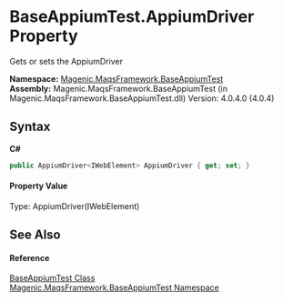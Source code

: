 # BaseAppiumTest.AppiumDriver Property 
 

Gets or sets the AppiumDriver

**Namespace:**&nbsp;<a href="#/MAQS_4/Appium_AUTOGENERATED/Magenic-MaqsFramework-BaseAppiumTest_Namespace">Magenic.MaqsFramework.BaseAppiumTest</a><br />**Assembly:**&nbsp;Magenic.MaqsFramework.BaseAppiumTest (in Magenic.MaqsFramework.BaseAppiumTest.dll) Version: 4.0.4.0 (4.0.4)

## Syntax

**C#**<br />
``` C#
public AppiumDriver<IWebElement> AppiumDriver { get; set; }
```


#### Property Value
Type: AppiumDriver(IWebElement)

## See Also


#### Reference
<a href="#/MAQS_4/Appium_AUTOGENERATED/BaseAppiumTest_Class">BaseAppiumTest Class</a><br /><a href="#/MAQS_4/Appium_AUTOGENERATED/Magenic-MaqsFramework-BaseAppiumTest_Namespace">Magenic.MaqsFramework.BaseAppiumTest Namespace</a><br />